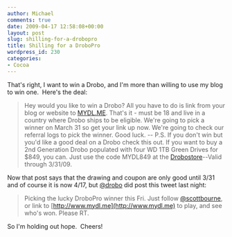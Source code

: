 ```yaml
---
author: Michael
comments: true
date: 2009-04-17 12:58:08+00:00
layout: post
slug: shilling-for-a-drobopro
title: Shilling for a DroboPro
wordpress_id: 230
categories:
- Cocoa
---
```


That's right, I want to win a Drobo, and I'm more than willing to use my blog to win one.  Here's the deal:


> Hey would you like to win a Drobo? All you have to do is link from your blog or website to [MYDL.ME](http://mydl.me/). That's it - must be 18 and live in a country where Drobo ships to be eligible. We're going to pick a winner on March 31 so get your link up now. We're going to check our referral logs to pick the winner. Good luck. -- P.S. If you don't win but you'd like a good deal on a Drobo check this out. If you want to buy a 2nd Generation Drobo populated with four WD 1TB Green Drives for $849, you can. Just use the code MYDL849 at the [Drobostore](http://www.Drobostore.com/)--Valid through 3/31/09.


Now that post says that the drawing and coupon are only good until 3/31 and of course it is now 4/17, but [@drobo](http://www.twitter.com/drobo) did post this tweet last night:


> Picking the lucky DroboPro winner this Fri. Just follow [@scottbourne](http://www.twitter.com/scottbourne), or link to [http://www.mydl.me](http://www.mydl.me) to play, and see who's won. Please RT.


So I'm holding out hope.  Cheers!
